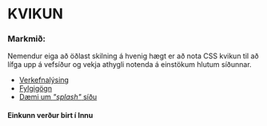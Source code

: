 # KVIKUN

### Markmið:
Nemendur eiga að öðlast skilning á hvenig hægt er að nota CSS kvikun til að lífga upp á vefsíður og vekja athygli notenda á einstökum hlutum síðunnar. 

* [Verkefnalýsing](https://github.com/vefhonnun/22H/blob/main/Verkefni/V-5/22v_verkefni_5.pdf)
* [Fylgigögn](https://github.com/vefhonnun/22H/tree/main/S%C3%BDnid%C3%A6mi/V-5)
* [Dæmi um _"splash"_ síðu](https://www.youtube.com/watch?v=5hheUsHFW_I)

#### Einkunn verður birt í Innu
